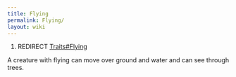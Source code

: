 ```yaml
---
title: Flying
permalink: Flying/
layout: wiki
---
```


1.  REDIRECT [Traits\#Flying](/keeperrl_wiki/Traits#Flying "wikilink")

A creature with flying can move over ground and water and can see
through trees.
